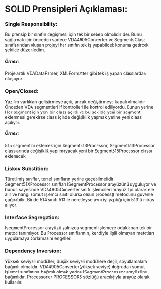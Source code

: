 # SOLID Prensipleri Açıklaması:

### Single Responsibility:
Bu prensip bir sınıfın değişmesi için tek bir sebep olmalıdır der.
Bunu sağlamak için önceden sadece VDA4905Converter ve SegmentsClass sınıflarından oluşan projeyi her sınıfın tek iş 
yapabilcek konuma getircek şekilde düzenledim.

##### Örnek:
Proje artık
VDADataParser,
XMLFormatter gibi tek iş yapan classlardan oluşuyor

### Open/Closed:
Yazılım varlıkları geliştirmeye açık, ancak değiştirmeye kapalı olmalıdır.
Önceden VDA segmentleri if kontrolleri ile kontrol ediliyordu. Bunun yerine
Her segment için yeni bir class açıldı ve bu şekilde yeni bir segment eklenmesi
gerekirse class içinde değişiklik yapmak yerine yeni class 
açılıyor.

##### Örnek:
515 segmentini eklemek için Segment513Processor,
Segment513Processor classlarında değişiklik yapılmayacak 
yeni bir Segment515Processor classı eklenecek

### Liskov Substition:
Türetilmiş sınıflar, temel sınıfların yerine geçebilmelidir
Segment51XProcessor sınıfları ISegmentProcessor arayüzünü uyguluyor
ve bunun sayesinde VDA4905Converter sınıfı işlemcileri arayüz tipi
olarak ele alır ve hangi somut işlemci sınıfı olursa olsun
process() metodunu güvenle çağırabilir.
Bir de 514 sınıfı 513 le neredeyse aynı işi yaptığı için 513'ü 
miras alıyor.

### Interface Segregation:
IsegmentProcessor arayüzü yalnızca segment işlemeye odaklanan tek bir metod 
tanımlıyor. Bu Processor sınıflarının, kendiyle ilgili olmayan
metotları uygulamaya zorlamasını engeller.

### Dependency Inversion:
Yüksek seviyeli modüller, düşük seviyeli modüllere değil,
soyutlamalara bağımlı olmalıdır.
VDA4905Converter(yüksek seviye) doğrudan somut işlemci sınıflarına
bağımlı olmak yerine ISegmentProccessor arayüzüne bağımlıdır.
Processorler PROCESSORS sözlüğü aracılığıyla arayüz olarak kullanılır.

